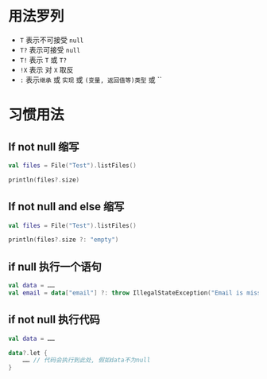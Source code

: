 # 用法罗列
- `T` 表示不可接受 `null`
- `T?` 表示可接受 `null`
- `T!` 表示 `T` 或 `T?`
- `!X` 表示 对 `X` 取反
- `:` 表示`继承` 或 `实现` 或 `(变量, 返回值等)类型` 或 ``

# 习惯用法
## If not null 缩写
``` kotlin
val files = File("Test").listFiles()

println(files?.size)
```

## If not null and else 缩写
``` kotlin
val files = File("Test").listFiles()

println(files?.size ?: "empty")
```

## if null 执行一个语句
``` kotlin
val data = ……
val email = data["email"] ?: throw IllegalStateException("Email is missing!")
```

## if not null 执行代码
``` kotlin
val data = ……

data?.let {
    …… // 代码会执行到此处, 假如data不为null
}
```
